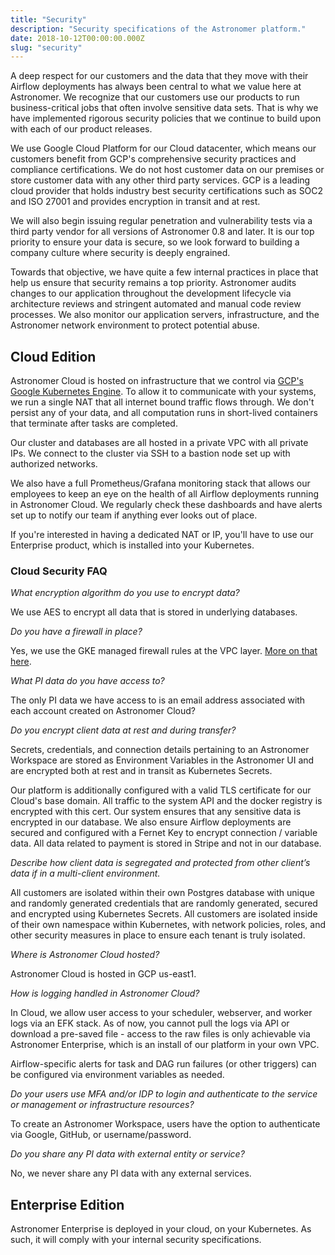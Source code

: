 ```yaml
---
title: "Security"
description: "Security specifications of the Astronomer platform."
date: 2018-10-12T00:00:00.000Z
slug: "security"
---
```


A deep respect for our customers and the data that they move with their Airflow deployments has always been central to what we value here at Astronomer. We recognize that our customers use our products to run business-critical jobs that often involve sensitive data sets. That is why we have implemented rigorous security policies that we continue to build upon with each of our product releases.

We use Google Cloud Platform for our Cloud datacenter, which means our customers benefit from GCP's comprehensive security practices and compliance certifications. We do not host customer data on our premises or store customer data with any other third party services. GCP is a leading cloud provider that holds industry best security certifications such as SOC2 and ISO 27001 and provides encryption in transit and at rest.

We will also begin issuing regular penetration and vulnerability tests via a third party vendor for all versions of Astronomer 0.8 and later. It is our top priority to ensure your data is secure, so we look forward to building a company culture where security is deeply engrained.

Towards that objective, we have quite a few internal practices in place that help us ensure that security remains a top priority. Astronomer audits changes to our application throughout the development lifecycle via architecture reviews and stringent automated and manual code review processes. We also monitor our application servers, infrastructure, and the Astronomer network environment to protect potential abuse.

## Cloud Edition

Astronomer Cloud is hosted on infrastructure that we control via [GCP's Google Kubernetes Engine](https://cloud.google.com/kubernetes-engine/docs/concepts/security-overview). To allow it to communicate with your systems, we run a single NAT that all internet bound traffic flows through. We don't persist any of your data, and all computation runs in short-lived containers that terminate after tasks are completed.

Our cluster and databases are all hosted in a private VPC with all private IPs. We connect to the cluster via SSH to a bastion node set up with authorized networks.

We also have a full Prometheus/Grafana monitoring stack that allows our employees to keep an eye on the health of all Airflow deployments running in Astronomer Cloud. We regularly check these dashboards and have alerts set up to notify our team if anything ever looks out of place.

If you're interested in having a dedicated NAT or IP, you'll have to use our
Enterprise product, which is installed into your Kubernetes.

### Cloud Security FAQ

*What encryption algorithm do you use to encrypt data?*

We use AES to encrypt all data that is stored in underlying databases.

*Do you have a firewall in place?*

Yes, we use the GKE managed firewall rules at the VPC layer. [More on that here](https://cloud.google.com/kubernetes-engine/docs/concepts/security-overview#node_security).

*What PI data do you have access to?*

The only PI data we have access to is an email address associated with each account created on Astronomer Cloud?

*Do you encrypt client data at rest and during transfer?*

Secrets, credentials, and connection details pertaining to an Astronomer Workspace are stored as Environment Variables in the Astronomer UI and are encrypted both at rest and in transit as Kubernetes Secrets.

Our platform is additionally configured with a valid TLS certificate for our Cloud's base domain. All traffic to the system API and the docker registry is encrypted with this cert. Our system ensures that any sensitive data is encrypted in our database. We also ensure Airflow deployments are secured and configured with a Fernet Key to encrypt connection / variable data. All data related to payment is stored in Stripe and not in our database.

*Describe how client data is segregated and protected from other client’s data if in a multi-client environment.*

All customers are isolated within their own Postgres database with unique and randomly generated credentials that are randomly generated, secured and encrypted using Kubernetes Secrets. All customers are isolated inside of their own namespace within Kubernetes, with network policies, roles, and other security measures in place to ensure each tenant is truly isolated.

*Where is Astronomer Cloud hosted?*

Astronomer Cloud is hosted in GCP us-east1.

*How is logging handled in Astronomer Cloud?*

In Cloud, we allow user access to your scheduler, webserver, and worker logs via an EFK stack. As of now, you cannot pull the logs via API or download a pre-saved file - access to the raw files is only achievable via Astronomer Enterprise, which is an install of our platform in your own VPC.

Airflow-specific alerts for task and DAG run failures (or other triggers) can be configured via environment variables as needed.

*Do your users use MFA and/or IDP to login and authenticate to the service or management or infrastructure resources?*

To create an Astronomer Workspace, users have the option to authenticate via Google, GitHub, or username/password.

*Do you share any PI data with external entity or service?*

No, we never share any PI data with any external services.

## Enterprise Edition

Astronomer Enterprise is deployed in your cloud, on your Kubernetes. As such,
it will comply with your internal security specifications.
